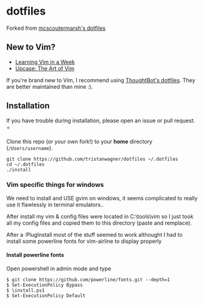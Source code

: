 
dotfiles
===================

Forked from [mcscoutermarsh's dotfiles](https://github.com/mscoutermarsh/dotfiles)

## New to Vim?
+ [Learning Vim in a Week](https://mikecoutermarsh.com/boston-vim-learning-vim-in-a-week/)
+ [Upcase: The Art of Vim](https://upcase.com/vim) 

If you're brand new to Vim, I recommend using [ThoughtBot's dotfiles](https://github.com/thoughtbot/dotfiles). They are better maintained than mine :).  

## Installation

If you have trouble during installation, please open an issue or pull request. :star:

Clone this repo (or your own fork!) to your **home** directory (`/Users/username`).
```
git clone https://github.com/tristanwagner/dotfiles ~/.dotfiles
cd ~/.dotfiles
./install
```

### Vim specific things for windows

We need to install and USE gvim on windows, it seems complicated to really use it flawlessly in terminal emulators..

After install my vim & config files were located in C:\tools\vim so I just took all my config files and copied them to this directory (paste and remplace).

After a :PlugInstall most of the stuff seemed to work althought I had to install some powerline fonts for vim-airline to display properly

#### Install powerline fonts

Open powershell in admin mode and type

```shell
$ git clone https://github.com/powerline/fonts.git --depth=1
$ Set-ExecutionPolicy Bypass
$ \install.ps1
$ Set-ExecutionPolicy Default
```
